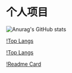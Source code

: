 
# 个人项目

![Anurag's GitHub stats](https://github-readme-stats.vercel.app/api?username=kemomi&show_icons=true&theme=synthwave&hide=prs)

[!Top Langs](https://github-readme-stats.vercel.app/api/top-langs/?username=kemomi)

[!Top Langs](https://github-readme-stats.vercel.app/api/top-langs/?username=kemomi&layout=compact)

[!Readme Card](https://github-readme-stats.vercel.app/api/pin/?username=kemomi&repo=UE-chatgpt)


##

